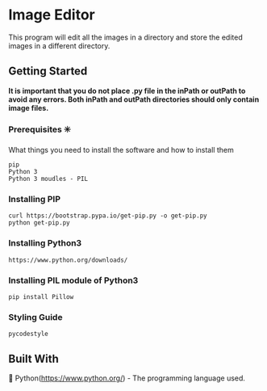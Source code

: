# Image Editor
This program will edit all the images in a directory and store the edited images in a different directory.

## Getting Started
**It is important that you do not place .py file in the inPath or outPath to avoid any errors. Both inPath and outPath directories should only contain image files.**

### Prerequisites :eight_spoked_asterisk:
What things you need to install the software and how to install them
```
pip
Python 3
Python 3 moudles - PIL
```
### Installing PIP
```
curl https://bootstrap.pypa.io/get-pip.py -o get-pip.py
python get-pip.py
```
### Installing Python3
```
https://www.python.org/downloads/
```
### Installing PIL module of Python3
```
pip install Pillow
```

### Styling Guide
```
pycodestyle 
```

## Built With
:beginner: Python(https://www.python.org/) - The programming language used.
